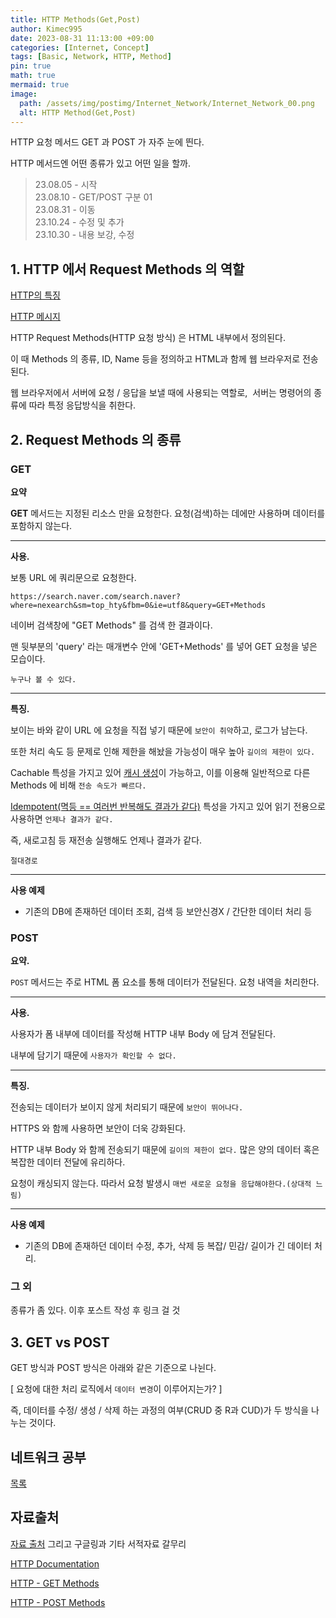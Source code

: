 ```yaml
---
title: HTTP Methods(Get,Post)
author: Kimec995
date: 2023-08-31 11:13:00 +09:00
categories: [Internet, Concept]
tags: [Basic, Network, HTTP, Method]
pin: true
math: true
mermaid: true
image: 
  path: /assets/img/postimg/Internet_Network/Internet_Network_00.png
  alt: HTTP Method(Get,Post)
---
```


HTTP 요청 메서드 GET 과 POST 가 자주 눈에 띈다.

HTTP 메서드엔 어떤 종류가 있고 어떤 일을 할까.

>23.08.05 - 시작\
>23.08.10 - GET/POST 구분 01\
>23.08.31 - 이동\
>23.10.24 - 수정 및 추가\
>23.10.30 - 내용 보강, 수정

## 1. HTTP 에서 Request Methods 의 역할

[HTTP의 특징](https://kimec995.github.io/posts/HTTP-Concept/)

[HTTP 메시지](https://kimec995.github.io/posts/HTTP-message/)

HTTP Request Methods(HTTP 요청 방식) 은 HTML 내부에서 정의된다.

이 때 Methods 의 종류, ID, Name 등을 정의하고 HTML과 함께 웹 브라우저로 전송된다.

웹 브라우저에서 서버에 요청 / 응답을 보낼 때에 사용되는 역할로,  서버는 명령어의 종류에 따라 특정 응답방식을 취한다.


## 2. Request Methods 의 종류

### GET

**요약**

**GET** 메서드는 지정된 리소스 만을 요청한다. 요청(검색)하는 데에만 사용하며 데이터를 포함하지 않는다.

---

**사용.**

보통 URL 에 쿼리문으로 요청한다.

```
https://search.naver.com/search.naver?where=nexearch&sm=top_hty&fbm=0&ie=utf8&query=GET+Methods
```

네이버 검색창에 "GET Methods" 를 검색 한 결과이다.

맨 뒷부분의 'query' 라는 매개변수 안에 'GET+Methods' 를 넣어 GET 요청을 넣은 모습이다.

`누구나 볼 수 있다.`

---

**특징.**

보이는 바와 같이 URL 에 요청을 직접 넣기 때문에 `보안이 취약`하고, 로그가 남는다.

또한 처리 속도 등 문제로 인해 제한을 해놨을 가능성이 매우 높아 `길이의 제한이 있다.`

Cachable 특성을 가지고 있어 [캐시 생성](https://developer.mozilla.org/en-US/docs/Glossary/Cacheable "캐시생성")이 가능하고, 이를 이용해 일반적으로 다른 Methods 에 비해 `전송 속도가 빠르다.`

[Idempotent(멱등 == 여러번 반복해도 결과가 같다)](https://developer.mozilla.org/en-US/docs/Glossary/Idempotent) 특성을 가지고 있어 읽기 전용으로 사용하면 `언제나 결과가 같다.`

즉, 새로고침 등 재전송 실행해도 언제나 결과가 같다.

`절대경로`

---

**사용 예제**

- 기존의 DB에 존재하던 데이터 조회, 검색 등 보안신경X / 간단한 데이터 처리 등


### POST

**요약.**

`POST` 메서드는 주로 HTML 폼 요소를 통해 데이터가 전달된다. 요청 내역을 처리한다.

---

**사용.**

사용자가 폼 내부에 데이터를 작성해 HTTP 내부 Body 에 담겨 전달된다.

내부에 담기기 때문에 `사용자가 확인할 수 없다.`

---

**특징.**

전송되는 데이터가 보이지 않게 처리되기 때문에 `보안이 뛰어나다.`

HTTPS 와 함께 사용하면 보안이 더욱 강화된다.

HTTP 내부 Body 와 함께 전송되기 때문에 `길이의 제한이 없다.` 많은 양의 데이터 혹은 복잡한 데이터 전달에 유리하다.

요청이 캐싱되지 않는다. 따라서 요청 발생시 `매번 새로운 요청을 응답해야한다.(상대적 느림)`

---

**사용 예제**

- 기존의 DB에 존재하던 데이터 수정, 추가, 삭제 등 복잡/ 민감/ 길이가 긴 데이터 처리.



 ### 그 외

종류가 좀 있다. 이후 포스트 작성 후 링크 걸 것


## 3. GET vs POST

GET 방식과 POST 방식은 아래와 같은 기준으로 나뉜다.

[ 요청에 대한 처리 로직에서 `데이터 변경`이 이루어지는가? ]

즉, 데이터를 수정/ 생성 / 삭제 하는 과정의 여부(CRUD 중 R과 CUD)가 두 방식을 나누는 것이다.

## 네트워크 공부

[목록](https://kimec995.github.io/categories/internet/)

## 자료출처

[자료 출처](developer.mozilla.or)
그리고 구글링과 기타 서적자료 갈무리

[HTTP Documentation](https://developer.mozilla.org/en-US/docs/Web/HTTP "HTTP Documentation")

[HTTP - GET Methods](https://developer.mozilla.org/en-US/docs/Web/HTTP/Methods/GET "HTTP - GET Methods")

[HTTP - POST Methods](https://developer.mozilla.org/en-US/docs/Web/HTTP/Methods/POST "HTTP - POST Methods")